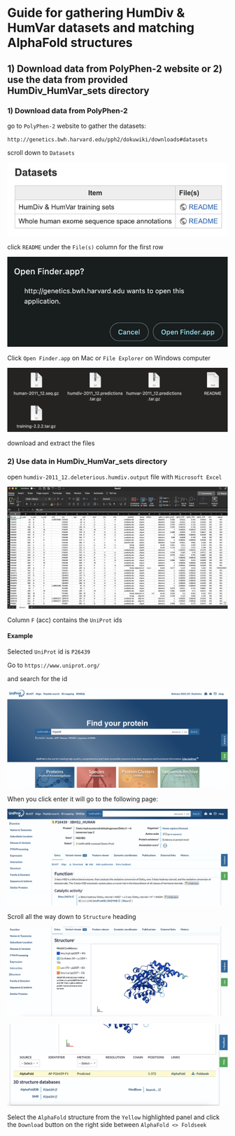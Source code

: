 # Guide for gathering HumDiv & HumVar datasets and matching AlphaFold structures

## 1) Download data from PolyPhen-2 website or 2) use the data from provided HumDiv_HumVar_sets directory

### 1) Download data from PolyPhen-2
go to `PolyPhen-2` website to gather the datasets:

```
http://genetics.bwh.harvard.edu/pph2/dokuwiki/downloads#datasets
```

scroll down to `Datasets`

![Screenshot](Pictures/Picture_1.png)

click `README` under the `File(s)` column for the first row

![Screenshot](Pictures/Picture_2.png)

Click `Open Finder.app` on Mac or `File Explorer` on Windows computer

![Screenshot](Pictures/Picture_3.png)

download and extract the files

### 2) Use data in HumDiv_HumVar_sets directory

open `humdiv-2011_12.deleterious.humdiv.output` file with `Microsoft Excel`

![Screenshot](Pictures/Picture_4.png)

Column `F` (acc) contains the `UniProt` ids

#### Example

Selected `UniProt` id is `P26439`

Go to `https://www.uniprot.org/`

and search for the id

![Screenshot](Pictures/Picture_5.png)

When you click enter it will go to the following page:

![Screenshot](Pictures/Picture_6.png)

Scroll all the way down to `Structure` heading

![Screenshot](Pictures/Picture_7.png)

![Screenshot](Pictures/Picture_8.png)

Select the `AlphaFold` structure from the `Yellow` highlighted panel and click the `Download` button on the right side between `AlphaFold <> Foldseek`
